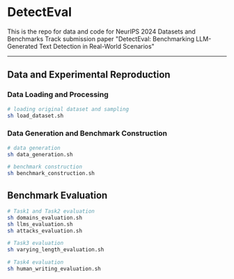 # DetectEval
This is the repo for data and code for NeurIPS 2024 Datasets and Benchmarks Track submission paper "DetectEval: Benchmarking LLM-Generated Text Detection in Real-World Scenarios"

---

## Data and Experimental Reproduction

### Data Loading and Processing
```bash
# loading original dataset and sampling
sh load_dataset.sh
```

### Data Generation and Benchmark Construction
```bash
# data generation
sh data_generation.sh

# benchmark construction
sh benchmark_construction.sh
```


## Benchmark Evaluation
```bash
# Task1 and Task2 evaluation
sh domains_evaluation.sh
sh llms_evaluation.sh
sh attacks_evaluation.sh

# Task3 evaluation
sh varying_length_evaluation.sh

# Task4 evaluation
sh human_writing_evaluation.sh
```